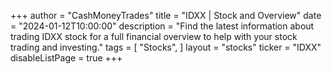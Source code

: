 +++
author = "CashMoneyTrades"
title = "IDXX | Stock and Overview"
date = "2024-01-12T10:00:00"
description = "Find the latest information about trading IDXX stock for a full financial overview to help with your stock trading and investing."
tags = [
   "Stocks",
]
layout = "stocks"
ticker = "IDXX"
disableListPage = true
+++

